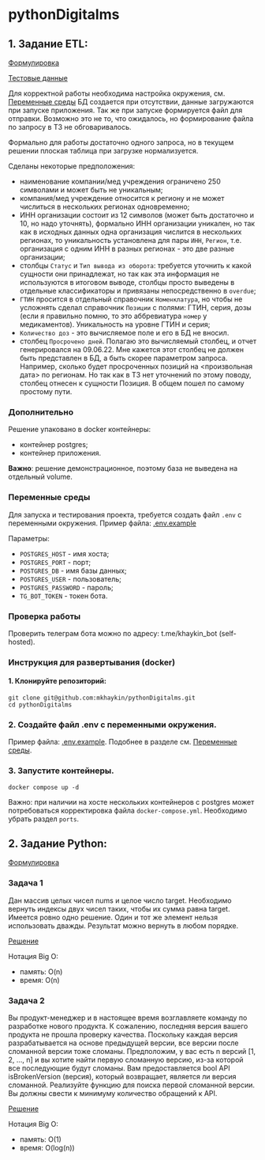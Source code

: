 # pythonDigitalms

## 1. Задание ETL:

[Формулировка](docs/Тестовое%20задание,%20ETL.docx)  

[Тестовые данные](docs/Тестовое%20задание,%20ETL.xlsx)  

Для корректной работы необходима настройка окружения, см. [Переменные среды](#переменные-среды)
БД создается при отсутствии, данные загружаются при запуске приложения. Так же при запуске формируется файл для 
отправки. Возможно это не то, что ожидалось, но формирование файла по запросу в ТЗ не обговаривалось.

Формально для работы достаточно одного запроса, но в текущем решении плоская таблица при загрузке нормализуется.

Сделаны некоторые предположения:
 - наименование компании/мед учреждения ограничено 250 символами и может быть не уникальным;
 - компания/мед учреждение относится к региону и не может числиться в нескольких регионах одновременно;
 - ИНН организации состоит из 12 символов (может быть достаточно и 10, но надо уточнять), формально ИНН организации 
   уникален, но так как в исходных данных одна организация числится в нескольких регионах, то уникальность 
   установлена для пары `ИНН`, `Регион`, т.е. организация с одним ИНН в разных регионах - это две разные организации;
 - столбцы `Статус` и `Тип вывода из оборота`: требуется уточнить к какой сущности они принадлежат, но так как эта 
   информация не используются в итоговом выводе, столбцы просто выведены в отдельные классификаторы и привязаны 
   непосредственно в `overdue`;
 - `ГТИН` просится в отдельный справочник `Номенклатура`, но чтобы не усложнять сделал справочник `Позиции` с полями: 
   ГТИН, серия, дозы (если я правильно помню, то это аббревиатура `номер` у медикаментов). Уникальность на уровне 
   ГТИН и серия;
 - `Количество доз` - это вычисляемое поле и его в БД не вносил.
 - столбец `Просрочено дней`. Полагаю это вычисляемый столбец, и отчет генерировался на 09.06.22. Мне кажется этот 
   столбец не должен быть представлен в БД, а быть скорее параметром запроса. Например, сколько будет просроченных 
   позиций на <произвольная дата> по регионам. Но так как в ТЗ нет уточнений по этому поводу, столбец отнесен к 
   сущности Позиция. В общем пошел по самому простому пути.

### Дополнительно
Решение упаковано в docker контейнеры:
- контейнер postgres;
- контейнер приложения.

**Важно**: решение демонстрационное, поэтому база не выведена на отдельный volume.

### Переменные среды
Для запуска и тестирования проекта, требуется создать файл `.env` с переменными окружения.
Пример файла: [.env.example](.env.sample)

Параметры:
- `POSTGRES_HOST` - имя хоста;
- `POSTGRES_PORT` - порт;
- `POSTGRES_DB` - имя базы данных;
- `POSTGRES_USER` - пользователь;
- `POSTGRES_PASSWORD` - пароль;
- `TG_BOT_TOKEN` - токен бота.

### Проверка работы
Проверить телеграм бота можно по адресу: t.me/khaykin_bot (self-hosted).

### Инструкция для развертывания (docker)

#### 1. Клонируйте репозиторий:
```shell
git clone git@github.com:mkhaykin/pythonDigitalms.git
cd pythonDigitalms
```

### 2. Создайте файл .env с переменными окружения.
Пример файла: [.env.example](.env.sample). Подобнее в разделе см. [Переменные среды](#переменные-среды).

### 3. Запустите контейнеры.
```shell
docker compose up -d
```
Важно: при наличии на хосте нескольких контейнеров с postgres может потребоваться корректировка файла 
`docker-compose.yml`. Необходимо убрать раздел `ports`. 

## 2. Задание Python:
[Формулировка](docs/Тестовое%20задание,%20Python.docx)


### Задача 1 

Дан массив целых чисел nums и целое число target. Необходимо вернуть индексы двух чисел таких, 
чтобы их сумма равна target. Имеется ровно одно решение.
Один и тот же элемент нельзя использовать дважды.
Результат можно вернуть в любом порядке.

[Решение](/tasks/task1.py)  

Нотация Big O: 
- память: O(n)
- время: O(n)

### Задача 2 
Вы продукт-менеджер и в настоящее время возглавляете команду по разработке нового продукта.  К сожалению, последняя 
версия вашего продукта не прошла проверку качества. Поскольку каждая версия разрабатывается на основе предыдущей 
версии, все версии после сломанной версии тоже сломаны.
Предположим, у вас есть n версий [1, 2, ..., n] и вы хотите найти первую сломанную версию, из-за которой все 
последующие будут сломаны. Вам предоставляется bool API isBrokenVersion (версия), который возвращает, является ли 
версия сломанной. Реализуйте функцию для поиска первой сломанной версии. Вы должны свести к минимуму количество 
обращений к API. 

[Решение](/tasks/task2.py)

Нотация Big O:  
- память: O(1)  
- время: O(log(n)) 

